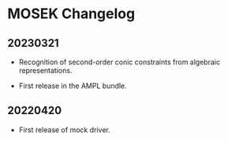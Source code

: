 # MOSEK Changelog


## 20230321
- Recognition of second-order conic constraints
  from algebraic representations.

- First release in the AMPL bundle.


## 20220420
- First release of mock driver.